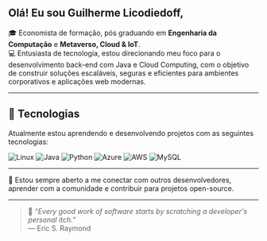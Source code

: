 ## Olá! Eu sou Guilherme Licodiedoff,

🎓 Economista de formação, pós graduando em **Engenharia da Computação** e **Metaverso, Cloud & IoT**.  
💻 Entusiasta de tecnologia, estou direcionando meu foco para o desenvolvimento back-end com Java e Cloud Computing, com o objetivo de construir soluções escaláveis, seguras e eficientes para ambientes corporativos e aplicações web modernas.

----

## 🧠 Tecnologias

Atualmente estou aprendendo e desenvolvendo projetos com as seguintes tecnologias:

![Linux](https://img.shields.io/badge/Linux-FCC624?style=for-the-badge&logo=linux&logoColor=black)
![Java](https://img.shields.io/badge/Java-ED8B00?style=for-the-badge&logo=openjdk&logoColor=white)
![Python](https://img.shields.io/badge/Python-3776AB?style=for-the-badge&logo=python&logoColor=FFD43B)
![Azure](https://img.shields.io/badge/Azure-0078D4?style=for-the-badge&logo=microsoftazure&logoColor=white)
![AWS](https://img.shields.io/badge/AWS-232F3E?style=for-the-badge&logo=amazon-aws&logoColor=FF9900)
![MySQL](https://img.shields.io/badge/MySQL-4479A1?style=for-the-badge&logo=mysql&logoColor=white)






----

🔧  Estou sempre aberto a me conectar com outros desenvolvedores, aprender com a comunidade e contribuir para projetos open-source.

----
> 🚀 *“Every good work of software starts by scratching a developer's personal itch.”*  
> — Eric S. Raymond
